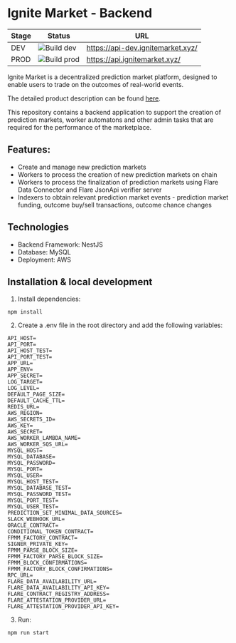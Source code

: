 # Ignite Market - Backend

| Stage | Status | URL | 
| ----- | ------ | ---- |
| DEV | ![Build dev](https://codebuild.us-east-1.amazonaws.com/badges?uuid=eyJlbmNyeXB0ZWREYXRhIjoiczBEdFN2NGtSVUZDQjlzYjg0aHk3WmFSSFlwazN3RkVPaDVnR1NvMis0S0c2eHBqVnBLRG8ySEpqY1pGcU9hWit0SU9vRUxmQy9ad1hjZWszdXNLeUZZPSIsIml2UGFyYW1ldGVyU3BlYyI6IjBWRDZ3dG1aUjlKYkpWSjYiLCJtYXRlcmlhbFNldFNlcmlhbCI6MX0%3D&branch=develop) | https://api-dev.ignitemarket.xyz/ |
| PROD | ![Build prod](https://codebuild.us-east-1.amazonaws.com/badges?uuid=eyJlbmNyeXB0ZWREYXRhIjoiczBEdFN2NGtSVUZDQjlzYjg0aHk3WmFSSFlwazN3RkVPaDVnR1NvMis0S0c2eHBqVnBLRG8ySEpqY1pGcU9hWit0SU9vRUxmQy9ad1hjZWszdXNLeUZZPSIsIml2UGFyYW1ldGVyU3BlYyI6IjBWRDZ3dG1aUjlKYkpWSjYiLCJtYXRlcmlhbFNldFNlcmlhbCI6MX0%3D&branch=main) | https://api.ignitemarket.xyz/ |

Ignite Market is a decentralized prediction market platform, designed to enable users to trade on the outcomes of real-world events. 

The detailed product description can be found [here](https://github.com/kalmiallc/ignite-market-contracts/blob/main/ProductDescription.md).

This repository contains a backend application to support the creation of prediction markets, worker automatons and other admin tasks that are required for the performance of the marketplace.


## Features:
* Create and manage new prediction markets
* Workers to process the creation of new prediction markets on chain
* Workers to process the finalization of prediction markets using Flare Data Connector and Flare JsonApi verifier server
* Indexers to obtain relevant prediction market events - prediction market funding, outcome buy/sell transactions, outcome chance changes


## Technologies
* Backend Framework: NestJS
* Database: MySQL
* Deployment: AWS


## Installation & local development

1. Install dependencies:

```
npm install
```

2. Create a .env file in the root directory and add the following variables:

```
API_HOST=
API_PORT=
API_HOST_TEST=
API_PORT_TEST=
APP_URL=
APP_ENV=
APP_SECRET=
LOG_TARGET=
LOG_LEVEL=
DEFAULT_PAGE_SIZE=
DEFAULT_CACHE_TTL=
REDIS_URL=
AWS_REGION=
AWS_SECRETS_ID=
AWS_KEY=
AWS_SECRET=
AWS_WORKER_LAMBDA_NAME=
AWS_WORKER_SQS_URL=
MYSQL_HOST=
MYSQL_DATABASE=
MYSQL_PASSWORD=
MYSQL_PORT=
MYSQL_USER=
MYSQL_HOST_TEST=
MYSQL_DATABASE_TEST=
MYSQL_PASSWORD_TEST=
MYSQL_PORT_TEST=
MYSQL_USER_TEST=
PREDICTION_SET_MINIMAL_DATA_SOURCES=
SLACK_WEBHOOK_URL=
ORACLE_CONTRACT=
CONDITIONAL_TOKEN_CONTRACT=
FPMM_FACTORY_CONTRACT=
SIGNER_PRIVATE_KEY=
FPMM_PARSE_BLOCK_SIZE=
FPMM_FACTORY_PARSE_BLOCK_SIZE=
FPMM_BLOCK_CONFIRMATIONS=
FPMM_FACTORY_BLOCK_CONFIRMATIONS=
RPC_URL=
FLARE_DATA_AVAILABILITY_URL=
FLARE_DATA_AVAILABILITY_API_KEY=
FLARE_CONTRACT_REGISTRY_ADDRESS=
FLARE_ATTESTATION_PROVIDER_URL=
FLARE_ATTESTATION_PROVIDER_API_KEY=
```

3. Run:

```
npm run start
```